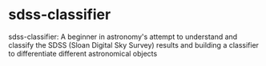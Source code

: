 # sdss-classifier
sdss-classifier: A beginner in astronomy's attempt to understand and classify the SDSS (Sloan Digital Sky Survey) results and building a classifier to differentiate different astronomical objects
